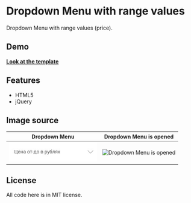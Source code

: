# Dropdown Menu with range values

Dropdown Menu with range values (price).

## Demo
**[Look at the template](http://htmlpreview.github.io/?https://github.com/arthique/dropdown-menu-with-range-values/blob/master/dropdown-menu.html)**

## Features
* HTML5
* jQuery

## Image source
| Dropdown Menu | Dropdown Menu is opened |
| ------------------------- | ------------------------- |
![Dropdown Menu](https://github.com/arthique/dropdown-menu-with-range-values/blob/master/src/dmenu.jpg)  |  ![Dropdown Menu is opened](https://github.com/arthique/dropdown-menu-with-range-values/blob/master/src/dmenu-open.png)

## License
All code here is in MIT license.